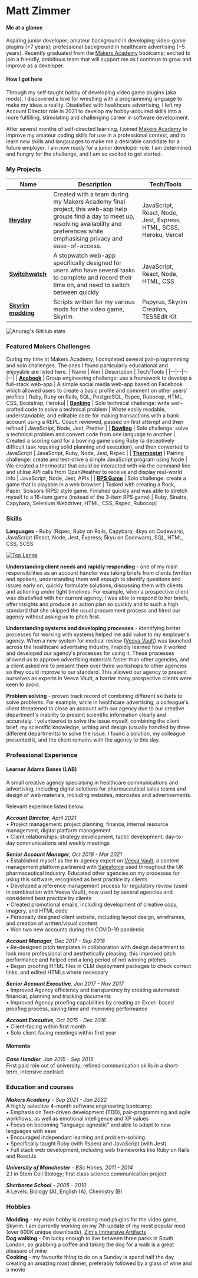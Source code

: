 # Matt Zimmer

#### Me at a glance

Aspiring junior developer; amateur background in developing video-game plugins (+7 years); professional background in healthcare advertising (+5 years). Recently graduated from the [Makers Academy](https://makers.tech/) bootcamp; excited to join a friendly, ambitious team that will support me as I continue to grow and improve as a developer.

#### How I got here

Through my self-taught hobby of developing video game plugins (aka mods), I discovered a love for wrestling with a programming language to make my ideas a reality. Disatisfied with healthcare advertising, I left my Account Director role in 2021 to develop my hobby-acquired skills into a more fulfilling, stimulating and challenging career in software development.

After several months of self-directed learning, I joined [Makers Academy](https://makers.tech/) to improve my amateur coding skills for use in a professional context, and to learn new skills and langauages to make me a desirable candidate for a future employer. I am now ready for a junior developer role. I am determined and hungry for the challenge, and I am so excited to get started.

### My Projects

| Name                                                            | Description                                                                                                                                                                                      | Tech/Tools                                                         |
| --------------------------------------------------------------- | ------------------------------------------------------------------------------------------------------------------------------------------------------------------------------------------------ | ------------------------------------------------------------------ |
| [**Heyday**](https://github.com/mhbae-dev/heyday)               | Created with a team during my Makers Academy final project, this web-app help groups find a day to meet up, resolving availablilty and preferences while emphasising privacy and ease-of-access. | JavaScript, React, Node, Jest, Express, HTML, SCSS, Heroku, Vercel |
| [**Switchwatch**](https://github.com/Zimmja/React-Stopwatch)    | A stopwatch web-app specifically designed for users who have several tasks to complete and record their time on, and need to switch between quickly                                              | JavaScript, React, Node, HTML, CSS                                 |
| [**Skyrim modding**](https://github.com/Zimmja/React-Stopwatch) | Scripts written for my various mods for the video game, Skyrim                                                                                                                                   | Papyrus, Skyrim Creation, TES5Edit Kit                             |

![Anurag's GitHub stats](https://github-readme-stats.vercel.app/api?username=Zimmja)

### Featured Makers Challenges

During my time at Makers Academy, I completed several pair-programming and solo challenges. The ones I found particularly educational and enjoyable are listed here.
| Name | Aim | Description | Tech/Tools |
|--|--|--|--|
| [**Acebook**](https://github.com/Zimmja/acebook-blue-magpies) | Group engineering challenge: use a framework to develop a full-stack web-app | A simple social media web-app based on Facebook which allowed users to create a basic profile and comment on other users' profiles | Ruby, Ruby on Rails, SQL, PostgreSQL, Rspec, Rubocop, HTML, CSS, Bootstrap, Heroku|
| [**Banking**](https://github.com/Zimmja/Makers-challenge-Bank) | Solo technical challenge: write well-crafted code to solve a technical problem | Wrote easily readable, understandable, and editable code for making transactions with a bank account using a REPL. Coach reviewed, passed on first attempt and then refined | JavaScript, Node, Jest, Prettier |
| [**Bowling**](https://github.com/Zimmja/Makers-challenge-Thermostat) | Solo challenge: solve a technical problem and convert code from one language to another | Created a scoring card for a bowling game using Ruby (a deceptively difficult task requiring solid planning and execution), and then converted to JavaScript | JavaScript, Ruby, Node, Jest, Rspec |
| [**Thermostat**](https://github.com/Zimmja/Makers-challenge-Thermostat) | Pairing challenge: create and test-drive a simple JavaScript program using Node | We created a thermostat that could be interacted with via the command line and utilise API calls from OpenWeather to receive and display real-world info | JavaScript, Node, Jest, APIs |
| [**RPS Game**](https://github.com/Zimmja/Makers-challenge-RPS) | Solo challenge: create a game that is playable in a web browser | Tasked with creating a Rock, Paper, Scissors (RPS) style game. Finished quickly and was able to stretch myself to a 16-item game (instead of the 3-item RPS game) | Ruby, Sinatra, Capybara, Selenium Webdriver, HTML, CSS, Rspec, Rubocop|

### Skills

**Languages** - Ruby (Rspec, Ruby on Rails, Capybara; 4kyu on Codewars), JavaScript (React, Node, Jest, Express; 5kyu on Codewars), SQL, HTML, CSS, SCSS

[![Top Langs](https://github-readme-stats.vercel.app/api/top-langs/?username=Zimmja&layout=compact)](https://github.com/anuraghazra/github-readme-stats)

**Understanding client needs and rapidly responding** - one of my main responsibilities as an account handler was taking briefs from clients (written and spoken), understanding them well enough to identify questions and issues early on, quickly formulate solutions, discussing them with clients and actioning under tight timelines. For example, when a prospective client was disatisfied with her current agency, I was able to respond to her briefs, offer insights and produce an action plan so quickly and to such a high standard that she skipped the usual procurement process and hired our agency without asking us to pitch first.

**Understanding systems and developing processes** - identifying better processes for working with systems helped me add value to my employer's agency. When a new system for medical review ([Veeva Vault](https://www.veeva.com/products/enterprise-content-management/)) was launched across the healthcare advertising industry, I rapidly learned how it worked and developed our agency's processes for using it. These processes allowed us to approve advertising materials faster than other agencies, and a client asked me to present them over three workshops to other agencies so they could improve to our standard. This allowed our agency to present ourselves as experts in Veeva Vault, a barrier many prospective clients were keen to avoid.

**Problem solving** - proven track record of combining different skillsets to solve problems. For example, while in healthcare advertising, a colleague's client threatened to close an account with our agency due to our creative department's inability to present scientific information clearly and accurately. I volunteered to solve the issue myself, combining the client brief, my scientific knowledge, writing and design (usually handled by three different departments) to solve the issue. I found a solution, my colleague presented it, and the client remains with the agency to this day.

### Professional Experience

#### Learner Adams Bones (LAB)

A small creative agency specialsing in healthcare communications and advertising, including digital solutions for pharmaceutical sales teams and design of web materials, including websites, microsites and advertisements.

Relevant experince listed below.

_**Account Director**, April 2021_
</br>• Project management: project planning, finance, internal resource management, digital platform management
</br>• Client relationships: strategy development, tactic development, day-to-day communications and weekly meetings

_**Senior Account Manager**, Oct 2018 - Mar 2021_
</br>• Established myself as the in-agency expert on [Veeva Vault](https://www.veeva.com/products/enterprise-content-management/), a content management platform partnered with [Salesforce](https://www.salesforce.com/uk/campaign/sem/salesforce-products/?d=70130000000tQwC&DCMP=KNC-Google&keyword=salesforce&adused=337697992930&gclid=CjwKCAjwzaSLBhBJEiwAJSRoksuixODVmD2FKBBpdd__MX5clbHvJ9r4CLsZGd1JY_sBqoK6tpRy5xoC-i0QAvD_BwE) used throughout the UK pharmaceutical industry. Educated other agencies on my processes for using this software, recognised as best practice by clients
</br>• Developed a reference management process for regulatory review (used in combination with Veeva Vault), now used by several agencies and considered best practice by clients
</br>• Created promotional emails, including development of creative copy, imagery, and HTML code
</br>• Personally designed client website, including layout design, wireframes, and creation of written/visual content
</br>• Won two new accounts during the COVID-19 pandemic

_**Account Manager**, Dec 2017 - Sep 2018_
</br>• Re-designed pitch templates in collaboration with design department to look more professional and aesthetically pleasing; this improved pitch performance and helped end a long period of not winning pitches
</br>• Began proofing HTML files in CLM deployment packages to check correct links, and edited HTMLs where necessary

_**Senior Account Executive**, Jan 2017 - Nov 2017_
</br>• Improved Agency efficiency and transparency by creating automated financial, planning and tracking documents
</br>• Improved Agency proofing capabilities by creating an Excel- based proofing process, saving time and improving performance

_**Account Executive**, Oct 2015 - Dec 2016_
</br>• Client-facing within first month
</br>• Solo client-facing meetings within first year

#### Momenta

_**Case Handler**, Jan 2015 - Sep 2015_
</br>First paid role out of university; refined communication skills
in a short-term, intensive contract

### Education and courses

_**Makers Academy** - Sep 2021 - Jan 2022_
</br>A highly selective 4-month software engineering bootcamp:
</br>• Emphasis on Test-driven development (TDD), pair-programming and agile workflows, as well as emotional intelligence and XP values
</br>• Focus on becoming "language agnostic" and able to adapt to new languages with ease
</br>• Encouraged independant learning and problem-solving
</br>• Specifically taught Ruby (with Rspec) and JavaScript (with Jest)
</br>• Full stack web development, including web frameworks like Ruby on Rails and ReactJs

_**University of Manchester** - BSc Hones, 2011 - 2014_
</br>2.1 in Stem Cell Biology; first class science communication project

_**Sherborne School** - 2005 - 2010_
</br>A Levels: Biology (A), English (A), Chemistry (B)

### Hobbies

**Modding** - my main hobby is creating mod plugins for the video game, Skyrim. I am currently working on my 7th update of my most popular mod (over 600K unique downloads), [Zim's Immersive Artifacts](https://www.nexusmods.com/skyrimspecialedition/mods/9138)
</br>**Dog walking** - I'm lucky enough to live between three parks in South London, so grabbing a coffee and taking the dog for a walk is a great pleasure of mine
</br>**Cooking** - my favourite thing to do on a Sunday is spend half the day creating an amazing roast dinner, preferably followed by a glass of wine and a movie
